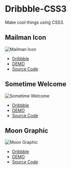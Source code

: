Dribbble-CSS3
=============

Make cool things using CSS3.

Mailman Icon
-------------
 ![Mailman Icon](https://d13yacurqjgara.cloudfront.net/users/47119/screenshots/1677721/mailman.gif)
 - [Dribbble](https://dribbble.com/shots/1677721-Mailman-icon)
 - [DEMO](http://weilao.github.io/Mailman-Icon/)
 - [Source Code](https://github.com/weilao/Mailman-Icon)

Sometime Welcome
-------------
 ![Sometime Welcome](https://d13yacurqjgara.cloudfront.net/users/11170/screenshots/1677895/sometime-welcome.gif)
 - [Dribbble](https://dribbble.com/shots/1677895-Sometime-Welcome)
 - [DEMO](http://weilao.github.io/Sometime-Welcome/)
 - [Source Code](https://github.com/weilao/Sometime-Welcome)

Moon Graphic
-------------
 ![Moon Graphic](https://d13yacurqjgara.cloudfront.net/users/485926/screenshots/1676770/joleany_graphic.jpg)
 - [Dribbble](https://dribbble.com/shots/1676770-Moon-Graphic)
 - [DEMO](http://weilao.github.io/Moon-Graphic/)
 - [Source Code](https://github.com/weilao/Moon-Graphic)
